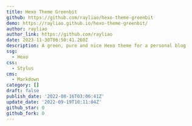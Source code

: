 ```yaml
---
title: Hexo Theme Greenbit
github: https://github.com/rayliao/hexo-theme-greenbit
demo: https://rayliao.github.io/hexo-theme-greenbit/
author: rayliao
author_link: https://github.com/rayliao
date: 2023-11-30T06:50:41.260Z
description: A green, pure and nice Hexo theme for a personal blog
ssg:
  - Hexo
css:
  - Stylus
cms:
  - Markdown
category: []
draft: false
publish_date: '2022-08-16T03:06:41Z'
update_date: '2022-09-19T10:11:04Z'
github_star: 0
github_fork: 0
---
```

